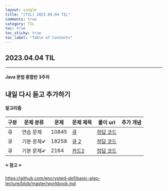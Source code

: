 ```yaml
---
layout: single
title: "[TIL] 2023.04.04 TIL"
comments: true
category: TIL
toc: true
toc_sticky: true
toc_label: "Table of Contents"
---
```


## 2023.04.04 TIL

---
#### Java 문법 종합반 3주차

내일 다시 듣고 추가하기
---
####  알고리즘

| 구분 | 문제 분류  | 문제    | 문제 제목                                | 풀이 url                                                                              | 추가 개념                       |
|----|--------|-------|--------------------------------------|----------------------------|-----------------------------|
| 큐  | 연습 문제  | 10845 | [큐](https://www.acmicpc.net/problem/10845) | [정답 코드](https://eivomin.github.io/baekjoon/%EB%B0%B1%EC%A4%80-10845-%ED%81%90/)                                                                           |
| 큐  | 기본 문제✔ | 18258 | [큐 2](https://www.acmicpc.net/problem/18258) | [정답 코드](https://eivomin.github.io/baekjoon/%EB%B0%B1%EC%A4%80-18258-%ED%81%902/)                |
| 큐  | 기본 문제✔ | 2164  | [카드2](https://www.acmicpc.net/problem/2164) | [정답 코드](https://eivomin.github.io/baekjoon/%EB%B0%B1%EC%A4%80-2164-%EC%B9%B4%EB%93%9C2/) |

#### ⭐️ 참고 ⭐️
<https://github.com/encrypted-def/basic-algo-lecture/blob/master/workbook.md>
